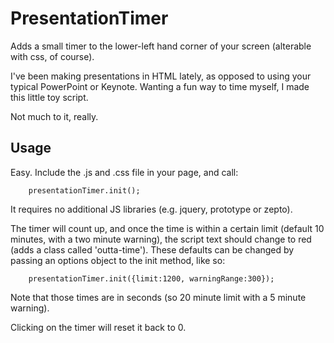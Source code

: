 PresentationTimer
==========

Adds a small timer to the lower-left hand corner of your screen (alterable with css, of course).

I've been making presentations in HTML lately, as opposed to using your typical PowerPoint or Keynote. Wanting a fun way to time myself, I made this little toy script. 

Not much to it, really. 

## Usage

Easy. Include the .js and .css file in your page, and call: 

		presentationTimer.init(); 

It requires no additional JS libraries (e.g. jquery, prototype or zepto). 

The timer will count up, and once the time is within a certain limit (default 10 minutes, with a two minute warning), the script text should change to red (adds a class called 'outta-time'). These defaults can be changed by passing an options object to the init method, like so:

		presentationTimer.init({limit:1200, warningRange:300});

Note that those times are in seconds (so 20 minute limit with a 5 minute warning).

Clicking on the timer will reset it back to 0.



